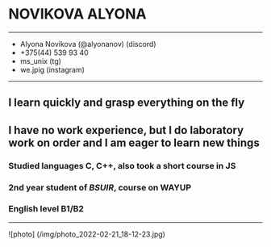 # NOVIKOVA ALYONA
------------------
- Alyona Novikova (@alyonanov) (discord)
- +375(44) 539 93 40 
- ms_unix (tg)
- we.jpig (instagram)
------------------
## I learn quickly and grasp everything on the fly

## I have no work experience, but I do laboratory work on order and I am eager to learn new things

### Studied languages **C**, **C++**, also took a short course in **JS**

### 2nd year student of *BSUIR*, course on WAYUP

### English level **B1/B2**

------------------

![photo] (/img/photo_2022-02-21_18-12-23.jpg)